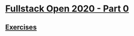 # [Fullstack Open 2020 - Part 0](https://fullstackopen.com/en/part0)

## [Exercises](https://fullstackopen.com/en/part1)
